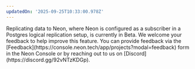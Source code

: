 ```yaml
---
updatedOn: '2025-09-25T10:33:00.978Z'
---
```


<Admonition type="note" title="Beta">
Replicating data to Neon, where Neon is configured as a subscriber in a Postgres logical replication setup, is currently in Beta. We welcome your feedback to help improve this feature. You can provide feedback via the [Feedback](https://console.neon.tech/app/projects?modal=feedback) form in the Neon Console or by reaching out to us on [Discord](https://discord.gg/92vNTzKDGp).
</Admonition>
